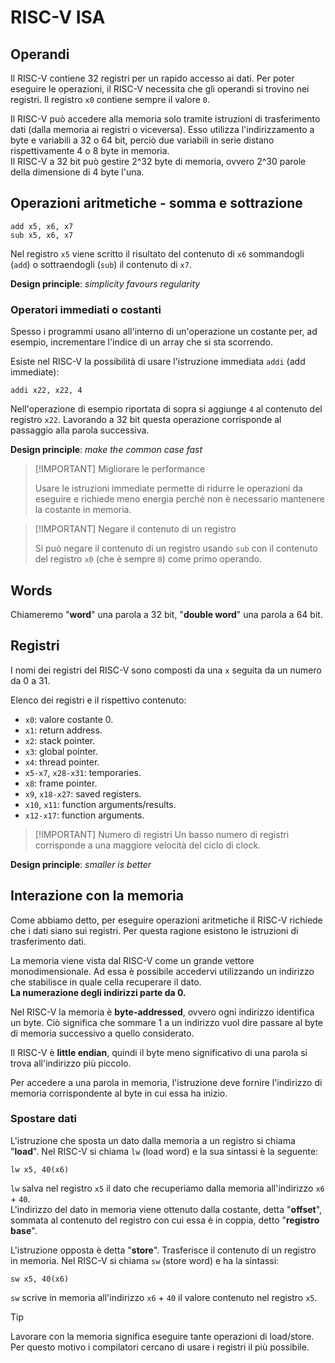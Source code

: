 # RISC-V ISA

## Operandi

Il RISC-V contiene 32 registri per un rapido accesso ai dati. Per poter eseguire le operazioni, il RISC-V necessita che gli operandi si trovino nei registri. Il registro `x0` contiene sempre il valore `0`.

Il RISC-V può accedere alla memoria solo tramite istruzioni di trasferimento dati (dalla memoria ai registri o viceversa). Esso utilizza l'indirizzamento a byte e variabili a 32 o 64 bit, perciò due variabili in serie distano rispettivamente 4 o 8 byte in memoria.
\
Il RISC-V a 32 bit può gestire 2^32 byte di memoria, ovvero 2^30 parole della dimensione di 4 byte l'una.

## Operazioni aritmetiche - somma e sottrazione

```assembly
add x5, x6, x7
sub x5, x6, x7
```

Nel registro `x5` viene scritto il risultato del contenuto di `x6` sommandogli (`add`) o sottraendogli (`sub`) il contenuto di `x7`.

**Design principle**: _simplicity favours regularity_

### Operatori immediati o costanti

Spesso i programmi usano all'interno di un'operazione un costante per, ad esempio, incrementare l'indice di un array che si sta scorrendo.

Esiste nel RISC-V la possibilità di usare l'istruzione immediata `addi` (add immediate):

```assembly
addi x22, x22, 4
```

Nell'operazione di esempio riportata di sopra si aggiunge `4` al contenuto del registro `x22`. Lavorando a 32 bit questa operazione corrisponde al passaggio alla parola successiva.

**Design principle**: _make the common case fast_

> [!IMPORTANT] Migliorare le performance
>
> Usare le istruzioni immediate permette di ridurre le operazioni da eseguire e richiede meno energia perché non è necessario mantenere la costante in memoria.

> [!IMPORTANT] Negare il contenuto di un registro
>
> Si può negare il contenuto di un registro usando `sub` con il contenuto del registro `x0` (che è sempre `0`) come primo operando.

## Words

Chiameremo "**word**" una parola a 32 bit, "**double word**" una parola a 64 bit.

## Registri

I nomi dei registri del RISC-V sono composti da una `x` seguita da un numero da 0 a 31.

Elenco dei registri e il rispettivo contenuto:

- `x0`: valore costante 0.
- `x1`: return address.
- `x2`: stack pointer.
- `x3`: global pointer.
- `x4`: thread pointer.
- `x5-x7`, `x28-x31`: temporaries.
- `x8`: frame pointer.
- `x9`, `x18-x27`: saved registers.
- `x10`, `x11`: function arguments/results.
- `x12-x17`: function arguments.

> [!IMPORTANT] Numero di registri
> Un basso numero di registri corrisponde a una maggiore velocità del ciclo di clock.

**Design principle**: _smaller is better_

## Interazione con la memoria

Come abbiamo detto, per eseguire operazioni aritmetiche il RISC-V richiede che i dati siano sui registri. Per questa ragione esistono le istruzioni di trasferimento dati. 

La memoria viene vista dal RISC-V come un grande vettore monodimensionale. Ad essa è possibile accedervi utilizzando un indirizzo che stabilisce in quale cella recuperare il dato. 
\
**La numerazione degli indirizzi parte da 0.**

Nel RISC-V la memoria è **byte-addressed**, ovvero ogni indirizzo identifica un byte. Ciò significa che sommare 1 a un indirizzo vuol dire passare al byte di memoria successivo a quello considerato.

Il RISC-V è **little endian**, quindi il byte meno significativo di una parola si trova all'indirizzo più piccolo.

Per accedere a una parola in memoria, l'istruzione deve fornire l'indirizzo di memoria corrispondente al byte in cui essa ha inizio.

### Spostare dati

L'istruzione che sposta un dato dalla memoria a un registro si chiama "**load**".
Nel RISC-V si chiama `lw` (load word) e la sua sintassi è la seguente:

```assembly
lw x5, 40(x6)
```

`lw` salva nel registro `x5` il dato che recuperiamo dalla memoria all'indirizzo `x6` + `40`.
\
L'indirizzo del dato in memoria viene ottenuto dalla costante, detta "**offset**", sommata al contenuto del registro con cui essa è in coppia, detto "**registro base**".

L'istruzione opposta è detta "**store**". Trasferisce il contenuto di un registro in memoria. Nel RISC-V si chiama `sw` (store word) e ha la sintassi:

```assembly
sw x5, 40(x6)
```

`sw` scrive in memoria all'indirizzo `x6` + `40` il valore contenuto nel registro `x5`.

> [!TIP] 
>
> Lavorare con la memoria significa eseguire tante operazioni di load/store. Per questo motivo i compilatori cercano di usare i registri il più possibile.
